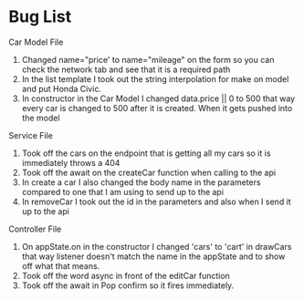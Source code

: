 # Bug List

Car Model File
1. Changed name="price' to name="mileage" on the form so you can check the network tab and see that it is a required path 
2. In the list template I took out the string interpolation for make on model and put Honda Civic.
3. In constructor in the Car Model I changed data.price || 0 to 500 that way every car is changed to 500 after it is created. When it gets pushed into the model

Service File
1. Took off the cars on the endpoint that is getting all my cars so it is immediately throws a 404
2. Took off the await on the createCar function when calling to the api
3. In create a car I also changed the body name in the parameters compared to one that I am using to send up to the api
4. In removeCar I took out the id in the parameters and also when I send it up to the api

Controller File
1. On appState.on in the constructor I changed 'cars' to 'cart' in drawCars that way listener doesn't match the name in the appState and to show off what that means.
2. Took off the word async in front of the editCar function
3. Took off the await in Pop confirm so it fires immediately.